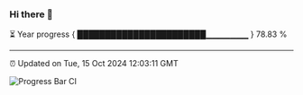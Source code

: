 ### Hi there 👋

⏳ Year progress { ███████████████████████▁▁▁▁▁▁▁ } 78.83 %

---

⏰ Updated on Tue, 15 Oct 2024 12:03:11 GMT

![Progress Bar CI](https://github.com/EinsPommes/EinsPommes/blob/main/.github/workflows/main.yml)
